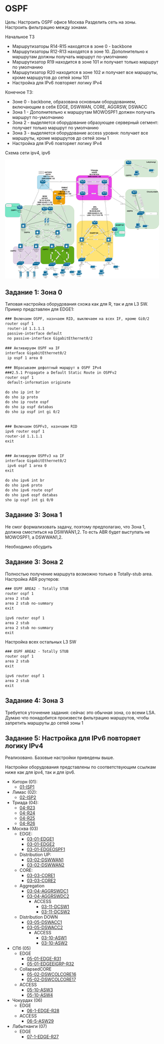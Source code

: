 # OSPF #

Цель: Настроить OSPF офисе Москва Разделить сеть на зоны. Настроить фильтрацию между зонами.

Начальное ТЗ

- Маршрутизаторы R14-R15 находятся в зоне 0 - backbone
- Маршрутизаторы R12-R13 находятся в зоне 10. Дополнительно к маршрутам должны получать маршрут по-умолчанию
- Маршрутизатор R19 находится в зоне 101 и получает только маршрут по умолчанию
- Маршрутизатор R20 находится в зоне 102 и получает все маршруты, кроме маршрутов до сетей зоны 101
- Настройка для IPv6 повторяет логику IPv4

Конечное ТЗ:
- Зоне 0 - backbone, образована основным оборудованием, включающим в себя EDGE, DSWWAN, CORE, AGGRSW, DSWACC
- Зона 1 - Дополнительно к маршрутам MOWOSPF1 должен получать маршрут по-умолчанию
- Зона 2 - выделяется оборудование образующее серверный сегмент: получает только маршрут по умолчанию
- Зона 3 - выделяется оборудование access уровня: получает все маршруты, кроме маршрутов до сетей зоны 1
- Настройка для IPv6 повторяет логику IPv4

Cхема сети ipv4, ipv6

![](/LECTURES/MODULE02/Lecture10/pictures/31.jpg)

##  Задание 1: Зона 0

Типовая настройка оборудования схожа как для R, так и для L3 SW. Пример представлен для EDGE1: 

```
### Включаем OSPF, назнчаем RID, выключаем на всех IF, кроме Gi0/2
router ospf 1
 router-id 1.1.1.1
 passive-interface default
 no passive-interface GigabitEthernet0/2

### Активируем OSPF на IF
interface GigabitEthernet0/2
 ip ospf 1 area 0

### Вбрасываем дефолтный маршрут в OSPF IPv4
###2.5.1 Propagate a Default Static Route in OSPFv2
router ospf 1
 default-information originate

do sho ip int br
do sho ip proto
do sho ip route ospf
do sho ip ospf databas
do sho ip ospf int gi 0/2


### Включаем OSPFv3, назнчаем RID
ipv6 router ospf 1
router-id 1.1.1.1
exit


### Активируем OSPFv3 на IF
interface GigabitEthernet0/2
 ipv6 ospf 1 area 0
exit

do sho ipv6 int br
do sho ipv6 proto
do sho ipv6 route ospf
do sho ipv6 ospf databas
sho ip ospf int gi 0/0
```

##  Задание 3: Зона 1
Не смог формализовать задачу, поэтому предполагаю, что Зона 1, должна сместиться на DSWWAN1,2. То есть ABR будет выступать не MOWOSPF1, а DSWWAN1,2.

Необходимо обсудить

##  Задание 3: Зона 2

Полностью получение маршрута возможно только в Totally-stub area. Настройка ABR роутеров:
```
### OSPF AREA2 - Totally STUB
router ospf 1
area 2 stub
area 2 stub no-summary
exit

ipv6 router ospf 1
area 2 stub
area 2 stub no-summary
exit
```

Настройка всех остальных L3 SW
```
### OSPF AREA2 - Totally STUB
router ospf 1
area 2 stub
exit

ipv6 router ospf 1
area 2 stub
exit
```
##  Задание 4: Зона 3 
Требуется уточнение задания: сейчас это обычная зона, со всеми LSA. Думаю что понадобится произвести фильтрацию маршрутов, чтобы запретить маршруты до сетей зоны 1



##  Задание 5: Настройка для IPv6 повторяет логику IPv4

Реализовано. Базовые настройки приведены выше.




Настройки оборудования представлены по соответствующим ссылкам ниже как для ipv4, так и для ipv6.

- Киторн (01):
   - [01-ISP1](/LECTURES/MODULE02/Lecture14/labs/configs/01-ISP1.txt)
- Лимас (02):
   - [02-ISP2](/LECTURES/MODULE02/Lecture14/labs/configs/02-ISP2.txt)
- Триада (04): 
   - [04-R23](/LECTURES/MODULE02/Lecture14/labs/configs/04-R23.txt)
   - [04-R24](/LECTURES/MODULE02/Lecture14/labs/configs/04-R24.txt)
   - [04-R25](/LECTURES/MODULE02/Lecture14/labs/configs/04-R25.txt)
   - [04-R26](/LECTURES/MODULE02/Lecture14/labs/configs/04-R26.txt)
- Москва (03)
   - EDGE: 
      - [03-01-EDGE1](/LECTURES/MODULE02/Lecture14/labs/configs/03-01-EDGE1.txt)
      - [03-01-EDGE2](/LECTURES/MODULE02/Lecture14/labs/configs/03-01-EDGE2.txt)
      - [03-01-EDGEOSPF1](/LECTURES/MODULE02/Lecture14/labs/configs/03-01-EDGEOSPF1.txt)
   - Distribution UP: 
      - [03-02-DSWWAN1](/LECTURES/MODULE02/Lecture14/labs/configs/03-02-DSWWAN1.txt)
      - [03-02-DSWWAN2](/LECTURES/MODULE02/Lecture14/labs/configs/03-02-DSWWAN2.txt)
   - CORE:
      - [03-03-CORE1](/LECTURES/MODULE02/Lecture14/labs/configs/03-03-CORE1.txt)
      - [03-03-CORE2](/LECTURES/MODULE02/Lecture14/labs/configs/03-03-CORE2.txt)
   - Aggregation
      - [03-04-AGGRSWDC1](/LECTURES/MODULE02/Lecture14/labs/configs/03-04-AGGRSWDC1.txt)
      - [03-04-AGGRSWDC2](/LECTURES/MODULE02/Lecture14/labs/configs/03-04-AGGRSWDC2.txt)
         - ACCESS
            - [03-11-DCSW1](/LECTURES/MODULE02/Lecture14/labs/configs/03-11-DCSW1.txt)
            - [03-11-DCSW2](/LECTURES/MODULE02/Lecture14/labs/configs/03-11-DCSW2.txt)
   - Distribution DOWN
      - [03-05-DSWACC1](/LECTURES/MODULE02/Lecture14/labs/configs/03-05-DSWACC1.txt)
      - [03-05-DSWACC2](/LECTURES/MODULE02/Lecture14/labs/configs/03-05-DSWACC2.txt)
         - ACCESS
            - [03-10-ASW1](/LECTURES/MODULE02/Lecture14/labs/configs/03-10-ASW1.txt)
            - [03-10-ASW2](/LECTURES/MODULE02/Lecture14/labs/configs/03-10-ASW2.txt)
- СПб (05)
   - EDGE
      - [05-01-EDGE-R31](/LECTURES/MODULE02/Lecture14/labs/configs/05-1-EDGE-R31.txt)
      - [05-01-EDGEEIGRP-R32](/LECTURES/MODULE02/Lecture14/labs/configs/05-1-EDGEEIGRP-R32.txt)
   - CollapsedCORE
      - [05-02-DSWCOLCORE16](/LECTURES/MODULE02/Lecture14/labs/configs/05-2-DSWCOLCORE16.txt)
      - [05-02-DSWCOLCORE17](/LECTURES/MODULE02/Lecture14/labs/configs/05-2-DSWCOLCORE17.txt)
   - ACCESS
      - [05-10-ASW3](/LECTURES/MODULE02/Lecture14/labs/configs/05-5-ASW3.txt)
      - [05-10-ASW4](/LECTURES/MODULE02/Lecture14/labs/configs/05-5-ASW4.txt)
- Чокурдах (06)
   - EDGE
      - [06-1-EDGE-R28](/LECTURES/MODULE02/Lecture14/labs/configs/06-1-EDGE-R28.txt)
   - ACCESS
      - [06-5-ASW29](/LECTURES/MODULE02/Lecture14/labs/configs/06-5-ASW29.txt)
- Лабытнанги (07)
   - EDGE
      - [07-1-EDGE-R27](/LECTURES/MODULE02/Lecture14/labs/configs/07-1-EDGE-R27.txt)

